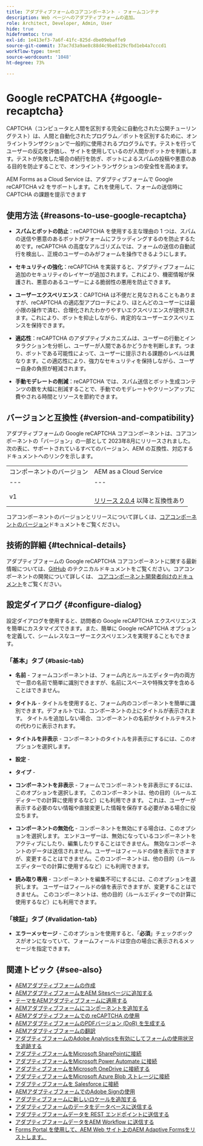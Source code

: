 ```yaml
---
title: アダプティブフォームのコアコンポーネント - フォームコンテナ
description: Web ページへのアダプティブフォームの追加。
role: Architect, Developer, Admin, User
hide: true
hidefromtoc: true
exl-id: 1e413ef3-7a6f-41fc-825d-dbe09ebaffe9
source-git-commit: 37ac7d3a9ae8c88d4c9be8129cfbd1eb4a7cccd1
workflow-type: tm+mt
source-wordcount: '1048'
ht-degree: 73%

---
```


# Google reCPATCHA {#google-recaptcha}

CAPTCHA（コンピュータと人間を区別する完全に自動化された公開チューリングテスト）は、人間と自動化されたプログラム／ボットを区別するために、オンライントランザクションで一般的に使用されるプログラムです。テストを行ってユーザーの反応を評価し、サイトを使用しているのが人間かボットかを判断します。テストが失敗した場合の続行を防ぎ、ボットによるスパムの投稿や悪意のある目的を防止することで、オンライントランザクションの安全性を高めます。

AEM Forms as a Cloud Service は、アダプティブフォームで Google reCAPTCHA v2 をサポートします。これを使用して、フォームの送信時に CAPTCHA の課題を提示できます

## 使用方法 {#reasons-to-use-google-recaptcha}


- **スパムとボットの防止**：reCAPTCHA を使用する主な理由の 1 つは、スパムの送信や悪意のあるボットがフォームにフラッディングするのを防止するためです。reCAPTCHA の高度なアルゴリズムでは、フォームの送信の自動試行を検出し、正規のユーザーのみがフォームを操作できるようにします。

- **セキュリティの強化**：reCAPTCHA を実装すると、アダプティブフォームに追加のセキュリティのレイヤーが追加されます。これにより、機密情報が保護され、悪意のあるユーザーによる脆弱性の悪用を防止できます。

- **ユーザーエクスペリエンス**：CAPTCHA は不便だと見なされることもありますが、reCAPTCHA の適応型アプローチにより、ほとんどのユーザーには最小限の操作で済む、合理化されたわかりやすいエクスペリエンスが提供されます。これにより、ボットを抑止しながら、肯定的なユーザーエクスペリエンスを保持できます。

- **適応性**：reCAPTCHA のアダプティブメカニズムは、ユーザーの行動とインタラクションを分析し、ユーザーが人間であるかどうかを判断します。つまり、ボットである可能性によって、ユーザーに提示される課題のレベルは異なります。この適応性により、強力なセキュリティを保持しながら、ユーザー自身の負担が軽減されます。

- **手動モデレートの削減**：reCAPTCHA では、スパム送信とボット生成コンテンツの数を大幅に削減することで、手動でのモデレートやクリーンアップに費やされる時間とリソースを節約できます。

## バージョンと互換性 {#version-and-compatibility}

アダプティブフォームの Google reCAPTCHA コアコンポーネントは、コアコンポーネントの「バージョン」の一部として 2023年8月にリリースされました。次の表に、サポートされているすべてのバージョン、AEM の互換性、対応するドキュメントへのリンクを示します。

|  |  |
|---|---|
| コンポーネントのバージョン | AEM as a Cloud Service |
| --- | --- |
| v1 | <br>[リリース 2.0.4](/help/versions.md) 以降と互換性あり | 互換性あり | 互換性あり |

コアコンポーネントのバージョンとリリースについて詳しくは、[コアコンポーネントのバージョン](/help/versions.md)ドキュメントをご覧ください。

## 技術的詳細 {#technical-details}

アダプティブフォームの Google reCAPTCHA コアコンポーネントに関する最新情報については、[GitHub](https://github.com/adobe/aem-core-forms-components/tree/master/ui.af.apps/src/main/content/jcr_root/apps/core/fd/components/form/recaptcha/v1/recaptcha) のテクニカルドキュメントをご覧ください。コアコンポーネントの開発について詳しくは、 [コアコンポーネント開発者向けのドキュメント](/help/developing/overview.md)をご覧ください。

## 設定ダイアログ {#configure-dialog}

設定ダイアログを使用すると、訪問者の Google reCAPTCHA エクスペリエンスを簡単にカスタマイズできます。また、簡単に Google reCAPTCHA オプションを定義して、シームレスなユーザーエクスペリエンスを実現することもできます。

### 「基本」タブ {#basic-tab}

- **名前** - フォームコンポーネントは、フォーム内とルールエディター内の両方で一意の名前で簡単に識別できますが、名前にスペースや特殊文字を含めることはできません。

- **タイトル** - タイトルを使用すると、フォーム内のコンポーネントを簡単に識別できます。デフォルトでは、コンポーネントの上にタイトルが表示されます。 タイトルを追加しない場合、コンポーネントの名前がタイトルテキストの代わりに表示されます。

- **タイトルを非表示** - コンポーネントのタイトルを非表示にするには、このオプションを選択します。

- **設定** -

- **タイプ** -

- **コンポーネントを非表示** - フォームでコンポーネントを非表示にするには、このオプションを選択します。 このコンポーネントは、他の目的（ルールエディターでの計算に使用するなど）にも利用できます。 これは、ユーザーが表示する必要のない情報や直接変更した情報を保存する必要がある場合に役立ちます。

- **コンポーネントの無効化** - コンポーネントを無効にする場合は、このオプションを選択します。 エンドユーザーは、無効になっているコンポーネントをアクティブにしたり、編集したりすることはできません。 無効なコンポーネントのデータは送信されません。ユーザーはフィールドの値を表示できますが、変更することはできません。このコンポーネントは、他の目的（ルールエディターでの計算に使用するなど）にも利用できます。

- **読み取り専用** - コンポーネントを編集不可にするには、このオプションを選択します。 ユーザーはフィールドの値を表示できますが、変更することはできません。 このコンポーネントは、他の目的（ルールエディターでの計算に使用するなど）にも利用できます。

### 「検証」タブ {#validation-tab}

- **エラーメッセージ** - このオプションを使用すると、「**必須**」チェックボックスがオンになっていて、フォームフィールドは空白の場合に表示されるメッセージを指定できます。

## 関連トピック {#see-also}

- [AEMアダプティブフォームの作成](https://experienceleague.adobe.com/docs/experience-manager-cloud-service/content/forms/adaptive-forms-authoring/authoring-adaptive-forms-core-components/create-an-adaptive-form-on-forms-cs/creating-adaptive-form-core-components.html?lang=ja)
- [AEMアダプティブフォームをAEM Sitesページに追加する](https://experienceleague.adobe.com/docs/experience-manager-cloud-service/content/forms/adaptive-forms-authoring/create-or-add-an-adaptive-form-to-aem-sites-page.html?lang=ja)
- [テーマをAEMアダプティブフォームに適用する](https://experienceleague.adobe.com/docs/experience-manager-cloud-service/content/forms/adaptive-forms-authoring/authoring-adaptive-forms-core-components/create-an-adaptive-form-on-forms-cs/using-themes-in-core-components.html?lang=ja)
- [AEMアダプティブフォームにコンポーネントを追加する](/help/adaptive-forms/introduction.md#adaptive-forms-core-components-components)
- [AEMアダプティブフォームでの reCAPTCHA の使用](https://experienceleague.adobe.com/docs/experience-manager-cloud-service/content/forms/adaptive-forms-authoring/authoring-adaptive-forms-foundation-components/add-components-to-an-adaptive-form/captcha-adaptive-forms.html)
- [AEMアダプティブフォームのPDFバージョン (DoR) を生成する](https://experienceleague.adobe.com/docs/experience-manager-cloud-service/content/forms/adaptive-forms-authoring/authoring-adaptive-forms-core-components/create-an-adaptive-form-on-forms-cs/generate-document-of-record-core-components.html)
- [AEMアダプティブフォームの翻訳](https://experienceleague.adobe.com/docs/experience-manager-cloud-service/content/forms/adaptive-forms-authoring/authoring-adaptive-forms-core-components/create-an-adaptive-form-on-forms-cs/using-aem-translation-workflow-to-localize-adaptive-forms-core-components.html)
- [アダプティブフォームのAdobe Analyticsを有効にしてフォームの使用状況を追跡する](https://experienceleague.adobe.com/docs/experience-manager-cloud-service/content/forms/integrate/services/enable-adobe-analytics-adaptive-form-using-experience-cloud-setup-automation.html)
- [アダプティブフォームをMicrosoft SharePointに接続](https://experienceleague.adobe.com/docs/experience-manager-cloud-service/content/forms/adaptive-forms-authoring/authoring-adaptive-forms-core-components/create-an-adaptive-form-on-forms-cs/configure-submit-actions-core-components.html#create-sharepoint-configuration)
- [アダプティブフォームをMicrosoft Power Automate に接続](https://experienceleague.adobe.com/docs/experience-manager-cloud-service/content/forms/adaptive-forms-authoring/authoring-adaptive-forms-core-components/create-an-adaptive-form-on-forms-cs/configure-submit-actions-core-components.html#microsoft-power-automate)
- [アダプティブフォームをMicrosoft OneDrive に接続する](https://experienceleague.adobe.com/docs/experience-manager-cloud-service/content/forms/adaptive-forms-authoring/authoring-adaptive-forms-core-components/create-an-adaptive-form-on-forms-cs/configure-submit-actions-core-components.html#submit-to-onedrive)
- [アダプティブフォームをMicrosoft Azure Blob ストレージに接続](https://experienceleague.adobe.com/docs/experience-manager-cloud-service/content/forms/adaptive-forms-authoring/authoring-adaptive-forms-core-components/create-an-adaptive-form-on-forms-cs/configure-submit-actions-core-components.html#submit-to-azure-blob-storage)
- [アダプティブフォームを Salesforce に接続](https://experienceleague.adobe.com/docs/experience-manager-cloud-service/content/forms/integrate/use-form-data-model/oauth2-client-credentials-flow-for-server-to-server-integration.html)
- [AEMアダプティブフォームでのAdobe Signの使用](https://experienceleague.adobe.com/docs/experience-manager-cloud-service/content/forms/adaptive-forms-authoring/authoring-adaptive-forms-foundation-components/use-adobe-sign/working-with-adobe-sign.html?lang=ja)
- [アダプティブフォームに新しいロケールを追加する](https://experienceleague.adobe.com/docs/experience-manager-cloud-service/content/forms/adaptive-forms-authoring/authoring-adaptive-forms-core-components/create-an-adaptive-form-on-forms-cs/supporting-new-language-localization-core-components.html)
- [アダプティブフォームのデータをデータベースに送信する](https://experienceleague.adobe.com/docs/experience-manager-cloud-service/content/forms/integrate/use-form-data-model/data-integration.html?lang=ja)
- [アダプティブフォームデータを REST エンドポイントに送信する](https://experienceleague.adobe.com/docs/experience-manager-cloud-service/content/forms/adaptive-forms-authoring/authoring-adaptive-forms-core-components/create-an-adaptive-form-on-forms-cs/configure-submit-actions-core-components.html#submit-to-rest-endpoint)
- [アダプティブフォームデータをAEM Workflow に送信する](https://experienceleague.adobe.com/docs/experience-manager-cloud-service/content/forms/adaptive-forms-authoring/authoring-adaptive-forms-core-components/create-an-adaptive-form-on-forms-cs/configure-submit-actions-core-components.html#invoke-an-aem-workflow)
- [Forms Portal を使用して、AEM Web サイト上のAEM Adaptive Formsをリストします。](https://experienceleague.adobe.com/docs/experience-manager-cloud-service/content/forms/adaptive-forms-authoring/authoring-adaptive-forms-foundation-components/configure-forms-portal.html)

